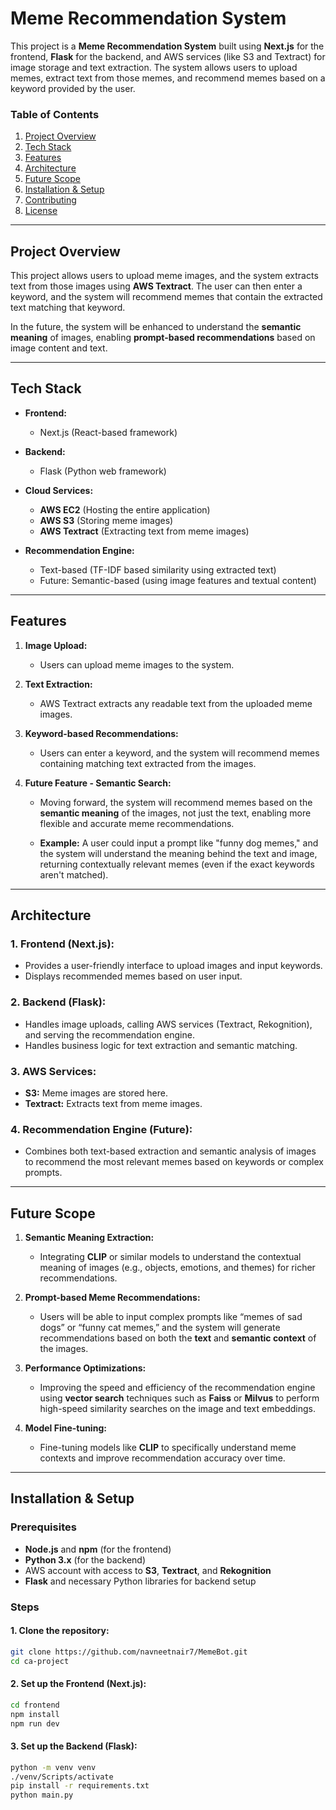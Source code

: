 # Meme Recommendation System

This project is a **Meme Recommendation System** built using **Next.js** for the frontend, **Flask** for the backend, and AWS services (like S3 and Textract) for image storage and text extraction. The system allows users to upload memes, extract text from those memes, and recommend memes based on a keyword provided by the user.

### Table of Contents

1. [Project Overview](#project-overview)
2. [Tech Stack](#tech-stack)
3. [Features](#features)
4. [Architecture](#architecture)
5. [Future Scope](#future-scope)
6. [Installation & Setup](#installation--setup)
7. [Contributing](#contributing)
8. [License](#license)

---

## Project Overview

This project allows users to upload meme images, and the system extracts text from those images using **AWS Textract**. The user can then enter a keyword, and the system will recommend memes that contain the extracted text matching that keyword.

In the future, the system will be enhanced to understand the **semantic meaning** of images, enabling **prompt-based recommendations** based on image content and text.

---

## Tech Stack

- **Frontend:** 
  - Next.js (React-based framework)
  
- **Backend:** 
  - Flask (Python web framework)

- **Cloud Services:** 
  - **AWS EC2** (Hosting the entire application)
  - **AWS S3** (Storing meme images)
  - **AWS Textract** (Extracting text from meme images)

- **Recommendation Engine:**
  - Text-based (TF-IDF based similarity using extracted text)
  - Future: Semantic-based (using image features and textual content)

---

## Features

1. **Image Upload:** 
   - Users can upload meme images to the system.
   
2. **Text Extraction:** 
   - AWS Textract extracts any readable text from the uploaded meme images.
   
3. **Keyword-based Recommendations:** 
   - Users can enter a keyword, and the system will recommend memes containing matching text extracted from the images.
   
4. **Future Feature - Semantic Search:** 
   - Moving forward, the system will recommend memes based on the **semantic meaning** of the images, not just the text, enabling more flexible and accurate meme recommendations. 
   
   - **Example:** A user could input a prompt like "funny dog memes," and the system will understand the meaning behind the text and image, returning contextually relevant memes (even if the exact keywords aren't matched).

---

## Architecture

### 1. **Frontend (Next.js):**
   - Provides a user-friendly interface to upload images and input keywords.
   - Displays recommended memes based on user input.

### 2. **Backend (Flask):**
   - Handles image uploads, calling AWS services (Textract, Rekognition), and serving the recommendation engine.
   - Handles business logic for text extraction and semantic matching.

### 3. **AWS Services:**
   - **S3:** Meme images are stored here.
   - **Textract:** Extracts text from meme images.

### 4. **Recommendation Engine (Future):**
   - Combines both text-based extraction and semantic analysis of images to recommend the most relevant memes based on keywords or complex prompts.

---

## Future Scope

1. **Semantic Meaning Extraction:**
   - Integrating **CLIP** or similar models to understand the contextual meaning of images (e.g., objects, emotions, and themes) for richer recommendations.
   
2. **Prompt-based Meme Recommendations:**
   - Users will be able to input complex prompts like “memes of sad dogs” or “funny cat memes,” and the system will generate recommendations based on both the **text** and **semantic context** of the images.

3. **Performance Optimizations:**
   - Improving the speed and efficiency of the recommendation engine using **vector search** techniques such as **Faiss** or **Milvus** to perform high-speed similarity searches on the image and text embeddings.

4. **Model Fine-tuning:**
   - Fine-tuning models like **CLIP** to specifically understand meme contexts and improve recommendation accuracy over time.

---

## Installation & Setup

### Prerequisites

- **Node.js** and **npm** (for the frontend)
- **Python 3.x** (for the backend)
- AWS account with access to **S3**, **Textract**, and **Rekognition**
- **Flask** and necessary Python libraries for backend setup

### Steps

#### 1. Clone the repository:
```bash
git clone https://github.com/navneetnair7/MemeBot.git
cd ca-project
```

#### 2. Set up the Frontend (Next.js):

```bash
cd frontend
npm install
npm run dev
```

#### 3. Set up the Backend (Flask):

```bash
python -m venv venv
./venv/Scripts/activate
pip install -r requirements.txt
python main.py
```
